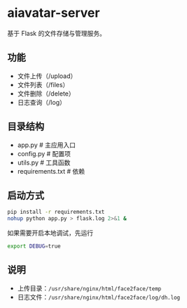 # aiavatar-server

基于 Flask 的文件存储与管理服务。

## 功能
- 文件上传（/upload）
- 文件列表（/files）
- 文件删除（/delete）
- 日志查询（/log）

## 目录结构
- app.py         # 主应用入口
- config.py      # 配置项
- utils.py       # 工具函数
- requirements.txt # 依赖

## 启动方式
```bash
pip install -r requirements.txt
nohup python app.py > flask.log 2>&1 &
```

如果需要开启本地调试，先运行
```bash
export DEBUG=true
```

## 说明
- 上传目录：`/usr/share/nginx/html/face2face/temp`
- 日志文件：`/usr/share/nginx/html/face2face/log/dh.log` 